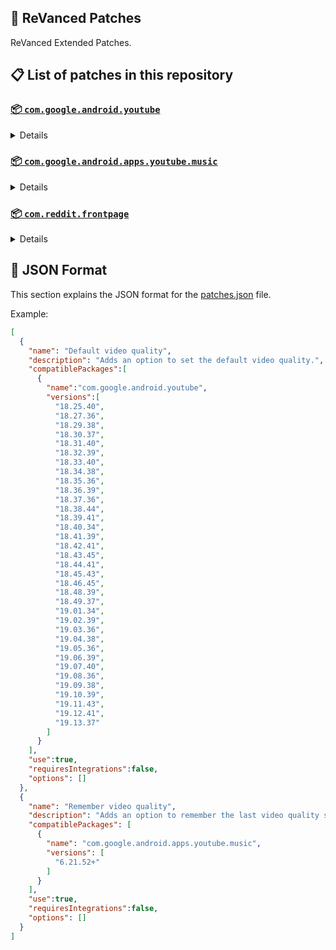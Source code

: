 ## 🧩 ReVanced Patches

ReVanced Extended Patches.

## 📋 List of patches in this repository

### [📦 `com.google.android.youtube`](https://play.google.com/store/apps/details?id=com.google.android.youtube)
<details>

| 💊 Patch | 📜 Description | 🏹 Target Version |
|:--------:|:--------------:|:-----------------:|
| `Add splash animation` | Adds old style splash animation. | 18.25.40 ~ 19.13.37 |
| `Alternative thumbnails` | Adds options to replace video thumbnails using the DeArrow API or image captures from the video. | 18.25.40 ~ 19.13.37 |
| `Ambient mode switch` | Adds an option to bypass the restrictions of ambient mode or disable it completely. | 18.25.40 ~ 19.13.37 |
| `Append time stamps information` | Adds an option to add the current video quality or playback speed in brackets next to the current time. | 18.25.40 ~ 19.13.37 |
| `Change player flyout panel toggles` | Adds an option to use text toggles instead of switch toggles within the additional settings menu. | 18.25.40 ~ 19.05.36 |
| `Change start page` | Adds an option to set which page the app opens in instead of the homepage. | 18.25.40 ~ 19.13.37 |
| `Custom branding heading` | Applies a custom heading in the top left corner within the app. | 18.25.40 ~ 19.13.37 |
| `Custom branding icon YouTube` | Change the YouTube launcher icon to the icon specified in options.json. | 18.25.40 ~ 19.13.37 |
| `Custom branding name YouTube` | Rename the YouTube app to the name specified in options.json. | 18.25.40 ~ 19.13.37 |
| `Custom double tap length` | Add 'double-tap to seek' value. | 18.25.40 ~ 19.13.37 |
| `Custom package name` | Changes the package name for the non-root build of YouTube and YouTube Music to the name specified in options.json. | all |
| `Custom playback speed` | Adds options to customize available playback speeds. | 18.25.40 ~ 19.13.37 |
| `Custom player overlay opacity` | Adds an option to change the opacity of the video player background when player controls are visible. | 18.25.40 ~ 19.13.37 |
| `Custom seekbar color` | Adds an option to customize seekbar colors in video players and video thumbnails. | 18.25.40 ~ 19.13.37 |
| `Default playback speed` | Adds an option to set the default playback speed. | 18.25.40 ~ 19.13.37 |
| `Default video quality` | Adds an option to set the default video quality. | 18.25.40 ~ 19.13.37 |
| `Disable HDR video` | Adds options to disable HDR video. | 18.25.40 ~ 19.13.37 |
| `Disable QUIC protocol` | Adds an option to disable CronetEngine's QUIC protocol. | 18.25.40 ~ 19.13.37 |
| `Disable auto captions` | Adds an option to disable captions from being automatically enabled. | 18.25.40 ~ 19.13.37 |
| `Disable haptic feedback` | Adds an option to disable haptic feedback when swiping the video player. | 18.25.40 ~ 19.13.37 |
| `Disable landscape mode` | Adds an option to disable landscape mode when entering fullscreen. | 18.25.40 ~ 19.13.37 |
| `Disable pip notification` | Disable pip notification when you first launch pip mode. | 18.25.40 ~ 19.13.37 |
| `Disable rolling number animations` | Adds an option to disable rolling number animations of video view count, user likes, and upload time. | 18.43.45 ~ 19.13.37 |
| `Disable shorts on startup` | Adds an option to disable the Shorts player from resuming on app startup when Shorts were last being watched. | 18.25.40 ~ 19.13.37 |
| `Disable speed overlay` | Adds an option to disable 'Play at 2x speed' when pressing and holding in the video player. | 18.36.39 ~ 19.13.37 |
| `Disable update screen` | Adds an option to disable the "Update your app" screen that appears when using an outdated client. | 18.25.40 ~ 19.13.37 |
| `Enable bottom player gestures` | Adds an option to enter fullscreen when swiping down below the video player. | 18.25.40 ~ 19.13.37 |
| `Enable compact controls overlay` | Adds an option to make the fullscreen controls compact. | 18.25.40 ~ 19.13.37 |
| `Enable debug logging` | Adds an option to enable debug logging. | 18.25.40 ~ 19.13.37 |
| `Enable external browser` | Adds an option to always open links in your browser instead of in the in-app-browser. | 18.25.40 ~ 19.13.37 |
| `Enable gradient loading screen` | Adds an option to enable gradient loading screen. | 18.25.40 ~ 19.13.37 |
| `Enable language switch` | Adds an option to enable or disable language switching toggle. | 18.25.40 ~ 19.13.37 |
| `Enable minimized playback` | Enables minimized and background playback. | 18.25.40 ~ 19.13.37 |
| `Enable new splash animation` | Adds an option to enable a new type of splash animation. | 18.25.40 ~ 19.13.37 |
| `Enable new thumbnail preview` | Adds an option to enables the new seekbar thumbnails preview. | 18.25.40 ~ 19.13.37 |
| `Enable old quality layout` | Adds an option to restore the old video quality menu with specific video resolution options. | 18.25.40 ~ 19.13.37 |
| `Enable open links directly` | Adds an option to skip over redirection URLs in external links. | 18.25.40 ~ 19.13.37 |
| `Enable seekbar tapping` | Adds an option to enable tap-to-seek on the seekbar of the video player. | 18.25.40 ~ 19.13.37 |
| `Enable song search` | Adds an option to enable song search in the voice search screen. | 18.30.37 ~ 19.13.37 |
| `Enable tablet mini player` | Adds an option to enable the tablet mini player layout. | 18.25.40 ~ 19.13.37 |
| `Enable tablet navigation bar` | Adds an option to enable the tablet navigation bar. | 18.25.40 ~ 19.13.37 |
| `Enable wide search bar` | Adds an option to replace the search icon with a wide search bar. This will hide the YouTube logo when active. | 18.25.40 ~ 19.13.37 |
| `Force fullscreen` | Adds an option to forcefully open videos in fullscreen. | 18.25.40 ~ 19.13.37 |
| `Force hide player buttons background` | Force to hide the dark background surrounding the video player controls. | 18.25.40 ~ 19.13.37 |
| `Force opus codec` | Adds an option to force the opus audio codec instead of the mp4a audio codec. | 18.25.40 ~ 19.13.37 |
| `Force video codec` | Adds an option to force the video codec. | 18.25.40 ~ 19.13.37 |
| `Header switch` | Add switch to change header. | 18.25.40 ~ 19.13.37 |
| `Hide account menu` | Adds the ability to hide account menu elements using a custom filter in the account menu and You tab. | 18.25.40 ~ 19.13.37 |
| `Hide animated button background` | Force to hide the background of the pause and play animated buttons in the Shorts player. | 18.25.40 ~ 19.13.37 |
| `Hide auto player popup panels` | Adds an option to hide panels (such as live chat) from opening automatically. | 18.25.40 ~ 19.13.37 |
| `Hide autoplay button` | Adds an option to hide the autoplay button in the video player. | 18.25.40 ~ 19.13.37 |
| `Hide autoplay preview` | Adds an option to hide the autoplay preview container when in fullscreen. | 18.25.40 ~ 19.13.37 |
| `Hide button container` | Adds options to hide action buttons below the video player. | 18.25.40 ~ 19.13.37 |
| `Hide captions button` | Adds an option to hide the captions button in the video player. | 18.25.40 ~ 19.13.37 |
| `Hide cast button` | Adds an option to hide the cast button. | 18.25.40 ~ 19.13.37 |
| `Hide category bar` | Adds an option to hide the category bar in feeds. | 18.25.40 ~ 19.13.37 |
| `Hide channel avatar section` | Adds an option to hide the channel avatar section of the subscription feed. | 18.25.40 ~ 19.13.37 |
| `Hide channel profile components` | Adds an option to hide channel profile components. | 18.25.40 ~ 19.13.37 |
| `Hide channel watermark` | Adds an option to hide creator's watermarks in the video player. | 18.25.40 ~ 19.13.37 |
| `Hide collapse button` | Adds an option to hide the collapse button in the video player. | 18.25.40 ~ 19.13.37 |
| `Hide comment component` | Adds options to hide components related to comments. | 18.25.40 ~ 19.13.37 |
| `Hide crowdfunding box` | Adds an option to hide the crowdfunding box between the player and video description. | 18.25.40 ~ 19.13.37 |
| `Hide description components` | Adds an option to hide description components. | 18.25.40 ~ 19.13.37 |
| `Hide double tap overlay filter` | Force to hide the double tap dark filter layer. | 18.25.40 ~ 19.13.37 |
| `Hide double tap to like animations` | Force to hide the like animations when double tap the screen in the Shorts player. | 18.25.40 ~ 19.13.37 |
| `Hide end screen cards` | Adds an option to hide suggested video cards at the end of the video in the video player. | 18.25.40 ~ 19.13.37 |
| `Hide end screen overlay` | Adds an option to hide the overlay in fullscreen when swiping up and at the end of videos. | 18.25.40 ~ 19.13.37 |
| `Hide feed flyout panel` | Adds the ability to hide feed flyout panel components using a custom filter. | 18.25.40 ~ 19.13.37 |
| `Hide filmstrip overlay` | Adds an option to hide filmstrip overlay in the video player. | 18.25.40 ~ 19.13.37 |
| `Hide floating microphone` | Adds an option to hide the floating microphone button when searching. | 18.25.40 ~ 19.13.37 |
| `Hide fullscreen button` | Force to hide fullscreen button in player bottom UI container. | 18.25.40 ~ 19.13.37 |
| `Hide fullscreen panels` | Adds an option to hide panels such as live chat when in fullscreen. | 18.25.40 ~ 19.13.37 |
| `Hide general ads` | Adds options to hide general ads. | 18.25.40 ~ 19.13.37 |
| `Hide handle` | Adds options to hide the handle in the account switcher and You tab. | 18.25.40 ~ 19.13.37 |
| `Hide info cards` | Adds an option to hide info-cards in the video player. | 18.25.40 ~ 19.13.37 |
| `Hide latest videos button` | Adds options to hide latest videos button in home feed. | 18.25.40 ~ 19.13.37 |
| `Hide layout components` | Adds options to hide general layout components. | 18.25.40 ~ 19.13.37 |
| `Hide load more button` | Adds an option to hide the button under videos that loads similar videos. | 18.25.40 ~ 19.13.37 |
| `Hide mix playlists` | Adds an option to hide mix playlists in feed. | 18.25.40 ~ 19.13.37 |
| `Hide music button` | Adds an option to hide the YouTube Music button in the video player. | 18.25.40 ~ 19.13.37 |
| `Hide navigation buttons` | Adds options to hide and change navigation buttons (such as the Shorts button). | 18.25.40 ~ 19.13.37 |
| `Hide navigation label` | Adds an option to hide navigation bar labels. | 18.25.40 ~ 19.13.37 |
| `Hide player chapters` | Force to hide chapters in player bottom UI container. | 18.25.40 ~ 19.13.37 |
| `Hide player flyout panel` | Adds options to hide player flyout panel components. | 18.25.40 ~ 19.13.37 |
| `Hide previous next button` | Adds an option to hide the previous and next buttons in the video player. | 18.25.40 ~ 19.13.37 |
| `Hide search term thumbnail` | Adds an option to hide thumbnails in the search term history. | 18.25.40 ~ 19.13.37 |
| `Hide seek message` | Adds an option to hide the 'Slide left or right to seek' or 'Release to cancel' message container in the video player. | 18.39.41 ~ 19.13.37 |
| `Hide seekbar` | Adds an option to hide the seekbar in video player and video thumbnails. | 18.25.40 ~ 19.13.37 |
| `Hide shorts components` | Adds options to hide components related to YouTube Shorts. | 18.25.40 ~ 19.13.37 |
| `Hide snack bar` | Adds an option to hide the snack bar action popup. | 18.25.40 ~ 19.13.37 |
| `Hide suggested actions` | Adds an option to hide the suggested actions bar inside the player. | 18.25.40 ~ 19.13.37 |
| `Hide suggested video overlay` | Adds an option to hide the suggested video overlay at the end of videos. | 18.25.40 ~ 19.13.37 |
| `Hide suggestions shelf` | Adds an option to hide the suggestions shelf in feed. | 18.25.40 ~ 19.13.37 |
| `Hide time stamp` | Adds an option to hide the timestamp in the bottom left of the video player. | 18.25.40 ~ 19.13.37 |
| `Hide toolbar button` | Adds an option to hide the button in the toolbar. | 18.25.40 ~ 19.13.37 |
| `Hide tooltip content` | Hides the tooltip box that appears on first install. | 18.25.40 ~ 19.13.37 |
| `Hide trending searches` | Adds an option to hide trending searches in the search bar. | 18.25.40 ~ 19.13.37 |
| `Hide video ads` | Adds an option to hide ads in the video player. | 18.25.40 ~ 19.13.37 |
| `Hide voice search button` | Force to hide voice search button in search bar. | 18.25.40 ~ 19.13.37 |
| `Keep landscape mode` | Adds an option to keep landscape mode when turning the screen off and on in fullscreen. | 18.42.41 ~ 19.13.37 |
| `Layout switch` | Adds an option to trick dpi to use tablet or phone layout. | 18.25.40 ~ 19.13.37 |
| `MaterialYou` | Enables MaterialYou theme for Android 12+ | 18.25.40 ~ 19.13.37 |
| `MicroG support` | Allows ReVanced Extended to run without root and under a different package name with MicroG. | 18.25.40 ~ 19.13.37 |
| `Overlay buttons` | Adds an option to display overlay buttons in the video player. | 18.25.40 ~ 19.13.37 |
| `Quick actions components` | Adds options to hide and customize components below the seekbar in fullscreen. | 18.25.40 ~ 19.13.37 |
| `Remove viewer discretion dialog` | Adds an option to remove the dialog that appears when opening a video that has been age-restricted by accepting it automatically. This does not bypass the age restriction. | 18.25.40 ~ 19.13.37 |
| `Return YouTube Dislike` | Shows the dislike count of videos using the Return YouTube Dislike API. | 18.25.40 ~ 19.13.37 |
| `Sanitize sharing links` | Adds an option to remove tracking query parameters from URLs when sharing links. | 18.25.40 ~ 19.13.37 |
| `Settings` | Applies mandatory patches to implement ReVanced Extended settings into the application. | 18.25.40 ~ 19.13.37 |
| `Shorts overlay buttons` | Apply the new icons to the action buttons of the Shorts player. | 18.25.40 ~ 19.13.37 |
| `SponsorBlock` | Integrates SponsorBlock which allows skipping video segments such as sponsored content. | 18.25.40 ~ 19.13.37 |
| `Spoof app version` | Adds options to spoof the YouTube client version. This can be used to restore old UI elements and features. | 18.25.40 ~ 19.13.37 |
| `Spoof device dimensions` | Adds an option to spoof the device dimensions which unlocks higher video qualities if they aren't available on the device. | 18.25.40 ~ 19.13.37 |
| `Spoof player parameters` | Adds options to spoof player parameters to prevent playback issues. | 18.25.40 ~ 19.13.37 |
| `Swipe controls` | Adds options to enable and configure volume and brightness swipe controls. | 18.25.40 ~ 19.13.37 |
| `Theme` | Change the app's theme to the values specified in options.json. | 18.25.40 ~ 19.13.37 |
| `Translations` | Add Crowdin translations for YouTube. | 18.25.40 ~ 19.13.37 |
| `Tuck away preferences` | Force to hide settings menu elements. Prefs "Account" and "Your data in YouTube" will be ignored if you add them as they may cause a crash. | all |
| `Visual preferences icons` | Adds icons to specific preferences in the settings. | all |
</details>

### [📦 `com.google.android.apps.youtube.music`](https://play.google.com/store/apps/details?id=com.google.android.apps.youtube.music)
<details>

| 💊 Patch | 📜 Description | 🏹 Target Version |
|:--------:|:--------------:|:-----------------:|
| `Amoled` | Applies a pure black theme to some components. | 6.21.52+ |
| `Background play` | Enables playing music in the background. | 6.21.52+ |
| `Bitrate default value` | Sets the audio quality to "Always High" when you first install the app. | 6.21.52+ |
| `Certificate spoof` | Enables YouTube Music to work with Android Auto by spoofing the YouTube Music certificate. | 6.21.52+ |
| `Change start page` | Adds an option to set which page the app opens in instead of the homepage. | 6.21.52+ |
| `Custom branding icon YouTube Music` | Changes the YouTube Music app icon to the icon specified in options.json. | 6.21.52+ |
| `Custom branding name YouTube Music` | Renames the YouTube Music app to the name specified in options.json. | 6.21.52+ |
| `Custom package name` | Changes the package name for the non-root build of YouTube and YouTube Music to the name specified in options.json. | 6.21.52+ |
| `Custom playback speed` | Adds an option to customize available playback speeds. | 6.21.52+ |
| `Disable auto captions` | Adds an option to disable captions from being automatically enabled. | 6.21.52+ |
| `Disable overlay filter` | Removes the dark overlay when comment, share, save to playlist, and flyout panels are open. | 6.21.52+ |
| `Enable black navigation bar` | Adds an option to set the navigation bar color to black. | 6.21.52+ |
| `Enable color match player` | Adds an option to match the color of the miniplayer to the fullscreen player. Deprecated in YT Music 6.34.51+. | 6.21.52 ~ 6.33.52 |
| `Enable compact dialog` | Adds an option to enable the compact flyout menu on phones. | 6.21.52+ |
| `Enable custom filter` | Adds a custom filter which can be used to hide layout components. | 6.21.52+ |
| `Enable debug logging` | Adds an option to enable debug logging. | 6.21.52+ |
| `Enable force minimized player` | Adds an option to keep the miniplayer minimized even when another track is played. | 6.21.52+ |
| `Enable landscape mode` | Adds an option to enable landscape mode when rotating the screen on phones. | 6.21.52+ |
| `Enable minimized playback` | Enables playback in miniplayer for Kids music. | 6.21.52+ |
| `Enable old player background` | Adds an option to return the player background to the old style. Deprecated in YT Music 6.34.51+. | 6.21.52 ~ 6.33.52 |
| `Enable old player layout` | Adds an option to return the player layout to the old style. Deprecated in YT Music 6.31.55+. | 6.21.52 ~ 6.33.52 |
| `Enable old style library shelf` | Adds an option to return the library tab to the old style. | 6.21.52+ |
| `Enable old style miniplayer` | Adds an option to return the miniplayer to the old style. Deprecated in YT Music 6.42.52+. | 6.21.52 ~ 6.41.59 |
| `Enable opus codec` | Adds an option use the opus audio codec instead of the mp4a audio codec. | 6.21.52+ |
| `Enable playback speed` | Adds an option to add a playback speed button to the flyout panel. | 6.21.52+ |
| `Enable zen mode` | Adds an option to change the player background to light grey to reduce eye strain. Deprecated in YT Music 6.34.51+. | 6.21.52 ~ 6.33.52 |
| `Exclusive audio playback` | Unlocks the option to play music without video. | 6.21.52+ |
| `Hide "New" button` | Adds an option to hide the "New" button in the library. | 6.21.52+ |
| `Hide account menu` | Adds the ability to hide account menu elements using a custom filter. | 6.21.52+ |
| `Hide action bar component` | Adds options to hide action bar components and replace the offline download button with an external download button. | 6.21.52+ |
| `Hide button shelf` | Adds an option to hide the button shelf from the homepage and explore tab. | 6.21.52+ |
| `Hide carousel shelf` | Adds an option to hide the carousel shelf from the homepage and explore tab. | 6.21.52+ |
| `Hide cast button` | Adds an option to hide the cast button. | 6.21.52+ |
| `Hide category bar` | Adds an option to hide the category bar. | 6.21.52+ |
| `Hide channel guidelines` | Adds an option to hide the channel guidelines at the top of the comments section. | 6.21.52+ |
| `Hide double tap overlay filter` | Removes the dark overlay when double-tapping to seek. | 6.21.52+ |
| `Hide emoji picker and time stamp` | Adds an option to hide the emoji picker and time stamp when typing comments. | 6.21.52+ |
| `Hide flyout panel` | Adds options to hide flyout panel components. | 6.21.52+ |
| `Hide fullscreen share button` | Adds an option to hide the share button in the fullscreen player. | 6.21.52+ |
| `Hide general ads` | Adds options to hide general ads. | 6.21.52+ |
| `Hide get premium` | Hides the "Get Music Premium" label from the account menu and settings. | 6.21.52+ |
| `Hide handle` | Adds an option to hide the handle in the account menu. | 6.21.52+ |
| `Hide history button` | Adds an option to hide the history button in the toolbar. | 6.21.52+ |
| `Hide navigation bar component` | Adds options to hide navigation bar components. | 6.21.52+ |
| `Hide player overlay filter` | Removes the dark overlay when single-tapping player. | 6.21.52+ |
| `Hide playlist cards` | Adds an option to hide playlist cards from the homepage. | 6.21.52+ |
| `Hide sample shelf` | Adds an option to hide the sample shelf from the homepage. | 6.21.52+ |
| `Hide tap to update button` | Adds an option to hide the tap to update button. | 6.21.52+ |
| `Hide taste builder` | Hides the "Tell us which artists you like" card from the homepage. | 6.21.52+ |
| `Hide terms container` | Adds an option to hide the terms of service container in the account menu. | 6.21.52+ |
| `Hide tooltip content` | Hides the tooltip box that appears when opening the app for the first time. | 6.21.52+ |
| `Hide voice search button` | Force to hide the voice search button in the search bar. | 6.21.52+ |
| `MicroG support` | Allows YouTube Music to run without root and under a different package name with MicroG. | 6.21.52+ |
| `Remember playback speed` | Adds an option to remember the last playback speed selected. | 6.21.52+ |
| `Remember repeat state` | Adds an option to remember the state of the repeat toggle. | 6.21.52+ |
| `Remember shuffle state` | Adds an option to remember the state of the shuffle toggle. | 6.21.52+ |
| `Remember video quality` | Adds an option to remember the last video quality selected. | 6.21.52+ |
| `Remove viewer discretion dialog` | Adds an option to remove the dialog that appears when opening a video that has been age-restricted by accepting it automatically. This does not bypass the age restriction. | 6.21.52+ |
| `Replace cast button` | Adds an option to replace the cast button in the player with the "Open music" button. | 6.21.52+ |
| `Replace dismiss queue` | Adds an option to replace "Dismiss queue" with "Watch on YouTube" in the flyout menu. | 6.21.52+ |
| `Return YouTube Dislike` | Adds an option to show the dislike count of songs using the Return YouTube Dislike API. | 6.21.52+ |
| `Sanitize sharing links` | Adds an option to remove tracking query parameters from URLs when sharing links. | 6.21.52+ |
| `Settings` | Adds ReVanced Extended settings to YouTube Music. | 6.21.52+ |
| `SponsorBlock` | Adds options to enable and configure SponsorBlock, which can skip undesired video segments such as non-music sections. | 6.21.52+ |
| `Spoof app version` | Adds options to spoof the YouTube Music client version. This can remove the radio mode restriction in Canadian regions or disable real-time lyrics. | 6.21.52+ |
| `Translations` | Adds Crowdin translations for YouTube Music. | 6.21.52+ |
</details>

### [📦 `com.reddit.frontpage`](https://play.google.com/store/apps/details?id=com.reddit.frontpage)
<details>

| 💊 Patch | 📜 Description | 🏹 Target Version |
|:--------:|:--------------:|:-----------------:|
| `Change package name` | Changes the package name for Reddit to the name specified in options.json. | all |
| `Custom branding name Reddit` | Renames the Reddit app to the name specified in options.json. | all |
| `Disable screenshot popup` | Adds an option to disable the popup that shows up when taking a screenshot. | all |
| `Hide ads` | Adds options to hide ads. | all |
| `Hide navigation buttons` | Adds options to hide buttons in the navigation bar. | all |
| `Hide recently visited shelf` | Adds an option to hide the recently visited shelf in the sidebar. | all |
| `Hide toolbar button` | Adds an option to hide the r/place or Reddit recap button in the toolbar. | all |
| `Open links directly` | Adds an option to skip over redirection URLs in external links. | all |
| `Open links externally` | Adds an option to always open links in your browser instead of in the in-app-browser. | all |
| `Premium icon` | Unlocks premium app icons. | all |
| `Remove subreddit dialog` | Adds options to remove the NSFW community warning and notifications suggestion dialogs by dismissing them automatically. | all |
| `Sanitize sharing links` | Adds an option to remove tracking query parameters from URLs when sharing links. | all |
| `Settings` | Adds ReVanced Extended settings to Reddit. | all |
</details>



## 📝 JSON Format

This section explains the JSON format for the [patches.json](patches.json) file.

Example:

```json
[
  {
    "name": "Default video quality",
    "description": "Adds an option to set the default video quality.",
    "compatiblePackages":[
      {
        "name":"com.google.android.youtube",
        "versions":[
          "18.25.40",
          "18.27.36",
          "18.29.38",
          "18.30.37",
          "18.31.40",
          "18.32.39",
          "18.33.40",
          "18.34.38",
          "18.35.36",
          "18.36.39",
          "18.37.36",
          "18.38.44",
          "18.39.41",
          "18.40.34",
          "18.41.39",
          "18.42.41",
          "18.43.45",
          "18.44.41",
          "18.45.43",
          "18.46.45",
          "18.48.39",
          "18.49.37",
          "19.01.34",
          "19.02.39",
          "19.03.36",
          "19.04.38",
          "19.05.36",
          "19.06.39",
          "19.07.40",
          "19.08.36",
          "19.09.38",
          "19.10.39",
          "19.11.43",
          "19.12.41",
          "19.13.37"
        ]
      }
    ],
    "use":true,
    "requiresIntegrations":false,
    "options": []
  },
  {
    "name": "Remember video quality",
    "description": "Adds an option to remember the last video quality selected.",
    "compatiblePackages": [
      {
        "name": "com.google.android.apps.youtube.music",
        "versions": [
          "6.21.52+"
        ]
      }
    ],
    "use":true,
    "requiresIntegrations":false,
    "options": []
  }
]
```